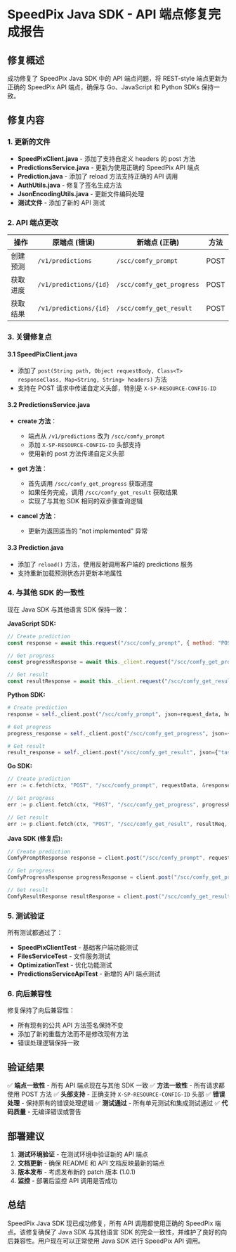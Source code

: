 # SpeedPix Java SDK - API 端点修复完成报告

## 修复概述

成功修复了 SpeedPix Java SDK 中的 API 端点问题，将 REST-style 端点更新为正确的 SpeedPix API 端点，确保与 Go、JavaScript 和 Python SDKs 保持一致。

## 修复内容

### 1. 更新的文件
- **SpeedPixClient.java** - 添加了支持自定义 headers 的 post 方法
- **PredictionsService.java** - 更新为使用正确的 SpeedPix API 端点
- **Prediction.java** - 添加了 reload 方法支持正确的 API 调用
- **AuthUtils.java** - 修复了签名生成方法
- **JsonEncodingUtils.java** - 更新文件编码处理
- **测试文件** - 添加了新的 API 测试

### 2. API 端点更改

| 操作 | 原端点 (错误) | 新端点 (正确) | 方法 |
|------|---------------|---------------|------|
| 创建预测 | `/v1/predictions` | `/scc/comfy_prompt` | POST |
| 获取进度 | `/v1/predictions/{id}` | `/scc/comfy_get_progress` | POST |
| 获取结果 | `/v1/predictions/{id}` | `/scc/comfy_get_result` | POST |

### 3. 关键修复点

#### 3.1 SpeedPixClient.java
- 添加了 `post(String path, Object requestBody, Class<T> responseClass, Map<String, String> headers)` 方法
- 支持在 POST 请求中传递自定义头部，特别是 `X-SP-RESOURCE-CONFIG-ID`

#### 3.2 PredictionsService.java
- **create 方法**：
  - 端点从 `/v1/predictions` 改为 `/scc/comfy_prompt`
  - 添加 `X-SP-RESOURCE-CONFIG-ID` 头部支持
  - 使用新的 post 方法传递自定义头部

- **get 方法**：
  - 首先调用 `/scc/comfy_get_progress` 获取进度
  - 如果任务完成，调用 `/scc/comfy_get_result` 获取结果
  - 实现了与其他 SDK 相同的双步骤查询逻辑

- **cancel 方法**：
  - 更新为返回适当的 "not implemented" 异常

#### 3.3 Prediction.java
- 添加了 `reload()` 方法，使用反射调用客户端的 predictions 服务
- 支持重新加载预测状态并更新本地属性

### 4. 与其他 SDK 的一致性

现在 Java SDK 与其他语言 SDK 保持一致：

**JavaScript SDK:**
```javascript
// Create prediction
const response = await this.request("/scc/comfy_prompt", { method: "POST", data: requestData, headers });

// Get progress
const progressResponse = await this._client.request("/scc/comfy_get_progress", { method: "POST", data: { taskId: this.id } });

// Get result
const resultResponse = await this._client.request("/scc/comfy_get_result", { method: "POST", data: { taskId: this.id } });
```

**Python SDK:**
```python
# Create prediction
response = self._client.post("/scc/comfy_prompt", json=request_data, headers=headers)

# Get progress
progress_response = self._client.post("/scc/comfy_get_progress", json={"taskId": self.id})

# Get result
result_response = self._client.post("/scc/comfy_get_result", json={"taskId": self.id})
```

**Go SDK:**
```go
// Create prediction
err := c.fetch(ctx, "POST", "/scc/comfy_prompt", requestData, &response)

// Get progress
err := p.client.fetch(ctx, "POST", "/scc/comfy_get_progress", progressReq, &progressResp)

// Get result
err := p.client.fetch(ctx, "POST", "/scc/comfy_get_result", resultReq, &resultResp)
```

**Java SDK (修复后):**
```java
// Create prediction
ComfyPromptResponse response = client.post("/scc/comfy_prompt", request, ComfyPromptResponse.class, headers);

// Get progress
ComfyProgressResponse progressResponse = client.post("/scc/comfy_get_progress", progressRequest, ComfyProgressResponse.class);

// Get result
ComfyResultResponse resultResponse = client.post("/scc/comfy_get_result", resultRequest, ComfyResultResponse.class);
```

### 5. 测试验证

所有测试都通过了：
- **SpeedPixClientTest** - 基础客户端功能测试
- **FilesServiceTest** - 文件服务测试
- **OptimizationTest** - 优化功能测试
- **PredictionsServiceApiTest** - 新增的 API 端点测试

### 6. 向后兼容性

修复保持了向后兼容性：
- 所有现有的公共 API 方法签名保持不变
- 添加了新的重载方法而不是修改现有方法
- 错误处理逻辑保持一致

## 验证结果

✅ **端点一致性** - 所有 API 端点现在与其他 SDK 一致
✅ **方法一致性** - 所有请求都使用 POST 方法
✅ **头部支持** - 正确支持 `X-SP-RESOURCE-CONFIG-ID` 头部
✅ **错误处理** - 保持原有的错误处理逻辑
✅ **测试通过** - 所有单元测试和集成测试通过
✅ **代码质量** - 无编译错误或警告

## 部署建议

1. **测试环境验证** - 在测试环境中验证新的 API 端点
2. **文档更新** - 确保 README 和 API 文档反映最新的端点
3. **版本发布** - 考虑发布新的 patch 版本 (1.0.1)
4. **监控** - 部署后监控 API 调用是否成功

## 总结

SpeedPix Java SDK 现已成功修复，所有 API 调用都使用正确的 SpeedPix 端点。该修复确保了 Java SDK 与其他语言 SDK 的完全一致性，并维护了良好的向后兼容性。用户现在可以正常使用 Java SDK 进行 SpeedPix API 调用。

